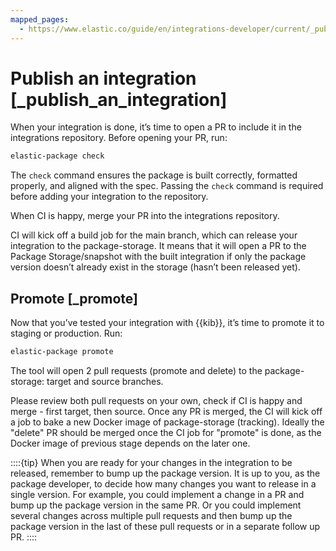 ```yaml
---
mapped_pages:
  - https://www.elastic.co/guide/en/integrations-developer/current/_publish_an_integration.html
---
```


# Publish an integration [_publish_an_integration]

When your integration is done, it’s time to open a PR to include it in the integrations repository. Before opening your PR, run:

```bash
elastic-package check
```

The `check` command ensures the package is built correctly, formatted properly, and aligned with the spec. Passing the `check` command is required before adding your integration to the repository.

When CI is happy, merge your PR into the integrations repository.

CI will kick off a build job for the main branch, which can release your integration to the package-storage. It means that it will open a PR to the Package Storage/snapshot with the built integration if only the package version doesn’t already exist in the storage (hasn’t been released yet).


## Promote [_promote]

Now that you’ve tested your integration with {{kib}}, it’s time to promote it to staging or production. Run:

```bash
elastic-package promote
```

The tool will open 2 pull requests (promote and delete) to the package-storage: target and source branches.

Please review both pull requests on your own, check if CI is happy and merge - first target, then source. Once any PR is merged, the CI will kick off a job to bake a new Docker image of package-storage (tracking). Ideally the "delete" PR should be merged once the CI job for "promote" is done, as the Docker image of previous stage depends on the later one.

::::{tip}
When you are ready for your changes in the integration to be released, remember to bump up the package version. It is up to you, as the package developer, to decide how many changes you want to release in a single version. For example, you could implement a change in a PR and bump up the package version in the same PR. Or you could implement several changes across multiple pull requests and then bump up the package version in the last of these pull requests or in a separate follow up PR.
::::
